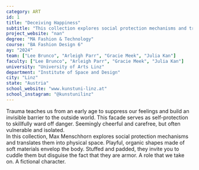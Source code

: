 ```yaml
---
category: ART
id: 1
title: "Deceiving Happiness"
subtitle: "This collection explores social protection mechanisms and translates them into physical space. "
project_website: "nan"
degree: "MA Fashion & Technology"
course: "BA Fashion Design 6"
ay: "2024"
team: ["Lee Brunco", "Arleigh Parr", "Gracie Meek", "Julia Kan"]
faculty: ["Lee Brunco", "Arleigh Parr", "Gracie Meek", "Julia Kan"]
university: "University of Arts Linz"
department: "Institute of Space and Design"
city: "Linz"
state: "Austria"
school_website: "www.kunstuni-linz.at"
school_instagram: "@kunstunilinz"
---
```


Trauma teaches us from an early age to suppress our feelings and build an invisible barrier to the outside world. This facade serves as self-protection to skillfully ward off danger. Seemingly cheerful and carefree, but often vulnerable and isolated.  
In this collection, Max Menschhorn explores social protection mechanisms and translates them into physical space.  Playful, organic shapes made of soft materials envelop the body. Stuffed and padded, they invite you to cuddle them but disguise the fact that they are armor. A role that we take on. A fictional character.
